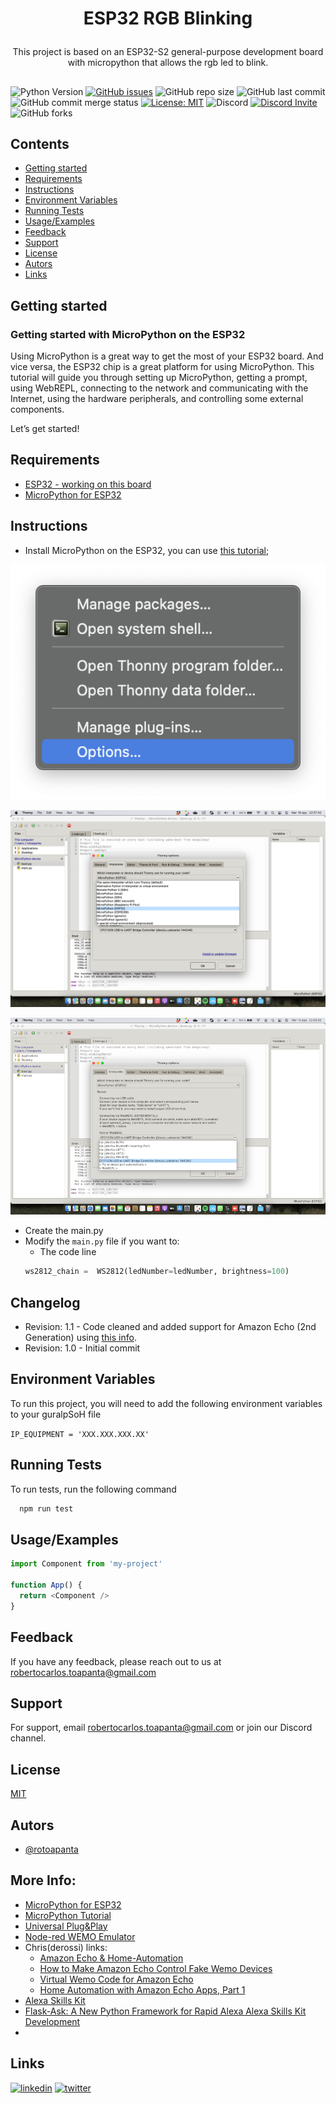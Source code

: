 # <p align="center">ESP32 RGB Blinking

<p align="center">This project is based on an ESP32-S2 general-purpose development board with micropython that allows the rgb led to blink.</p>

##

![Python Version](https://img.shields.io/pypi/pyversions/3)
[![GitHub issues](https://img.shields.io/github/issues/rotoapanta/esp32ledRGB)](https://github.com/rotoapanta/esp32ledRGB/issues)
![GitHub repo size](https://img.shields.io/github/repo-size/rotoapanta/esp32ledRGB)
![GitHub last commit](https://img.shields.io/github/last-commit/rotoapanta/esp32ledRGB)
![GitHub commit merge status](https://img.shields.io/github/commit-status/rotoapanta/prueba2/main/6a500cc65d)
[![License: MIT](https://img.shields.io/badge/License-MIT-yellow.svg)](https://opensource.org/licenses/MIT)
![Discord](https://img.shields.io/discord/996422496842694726)
[![Discord Invite](https://img.shields.io/badge/discord-join%20now-green)](https://discord.gg/pSAp2qXe)
![GitHub forks](https://img.shields.io/github/forks/rotoapanta/esp32ledRGB?style=social)

## Contents

  * [Getting started](#getting-started)
  * [Requirements](#requirements)
  * [Instructions](#instructions)
  * [Environment Variables](#environment-variables)
  * [Running Tests](#running-tests)
  * [Usage/Examples](#usage-examples)
  * [Feedback](#feedback)
  * [Support](#support)
  * [License](#license)
  * [Autors](#autors)
  * [Links](#links)

## Getting started

### Getting started with MicroPython on the ESP32

Using MicroPython is a great way to get the most of your ESP32 board. And vice versa, the ESP32 chip is a great platform for using MicroPython. This tutorial will guide you through setting up MicroPython, getting a prompt, using WebREPL, connecting to the network and communicating with the Internet, using the hardware peripherals, and controlling some external components.

Let’s get started!
 
## Requirements

* [ESP32 - working on this board](https://docs.espressif.com/projects/esp-idf/en/latest/esp32s2/hw-reference/esp32s2/user-guide-saola-1-v1.2.html)
* [MicroPython for ESP32](http://micropython.org/download#esp32)

## Instructions

* Install MicroPython on the ESP32, you can use [this tutorial](https://lemariva.com/blog/2017/10/micropython-getting-started);

![Image text](./images/1.png)

![Image text](./images/2.png)

![Image text](./images/Copia_3.png)


* Create the main.py
* Modify the `main.py` file if you want to:
  * The code line
  ```python
  ws2812_chain =  WS2812(ledNumber=ledNumber, brightness=100)
  ```

## Changelog

* Revision: 1.1 - Code cleaned and added support for Amazon Echo (2nd Generation) using [this info](https://github.com/kakopappa/arduino-esp8266-alexa-multiple-wemo-switch/issues/22).
* Revision: 1.0 - Initial commit

## Environment Variables

To run this project, you will need to add the following environment variables to your guralpSoH file

`IP_EQUIPMENT = 'XXX.XXX.XXX.XX'`

## Running Tests

To run tests, run the following command

```bash
  npm run test
```

## Usage/Examples

```javascript
import Component from 'my-project'

function App() {
  return <Component />
}
```

## Feedback

If you have any feedback, please reach out to us at robertocarlos.toapanta@gmail.com

## Support

For support, email robertocarlos.toapanta@gmail.com or join our Discord channel.

## License

[MIT](https://choosealicense.com/licenses/mit/)

## Autors
- [@rotoapanta](https://github.com/rotoapanta)

More Info:
---------
* [MicroPython for ESP32](http://micropython.org/download#esp32)
* [MicroPython Tutorial](https://lemariva.com/blog/2017/10/micropython-getting-started)
* [Universal Plug&Play](https://en.wikipedia.org/wiki/Universal_Plug_and_Play)
* [Node-red WEMO Emulator](http://flows.nodered.org/node/node-red-contrib-wemo-emulator)
* Chris(derossi) links:
  * [Amazon Echo & Home-Automation](http://www.makermusings.com/2015/07/13/amazon-echo-and-home-automation/)
  * [How to Make Amazon Echo Control Fake Wemo Devices](http://hackaday.com/2015/07/16/how-to-make-amazon-echo-control-fake-wemo-devices/)
  * [Virtual Wemo Code for Amazon Echo](http://www.makermusings.com/2015/07/18/virtual-wemo-code-for-amazon-echo)
  * [Home Automation with Amazon Echo Apps, Part 1](http://www.makermusings.com/2015/07/19/home-automation-with-amazon-echo-apps-part-1/)
* [Alexa Skills Kit](https://developer.amazon.com/appsandservices/solutions/alexa/alexa-skills-kit)
* [Flask-Ask: A New Python Framework for Rapid Alexa Alexa Skills Kit Development](https://developer.amazon.com/blogs/post/Tx14R0IYYGH3SKT/Flask-Ask-A-New-Python-Framework-for-Rapid-Alexa-Skills-Kit-Development)
* 

## Links
[![linkedin](https://img.shields.io/badge/linkedin-0A66C2?style=for-the-badge&logo=linkedin&logoColor=white)](https://www.linkedin.com/in/roberto-carlos-toapanta-g/)
[![twitter](https://img.shields.io/badge/twitter-1DA1F2?style=for-the-badge&logo=twitter&logoColor=white)](https://twitter.com/rotoapanta)
